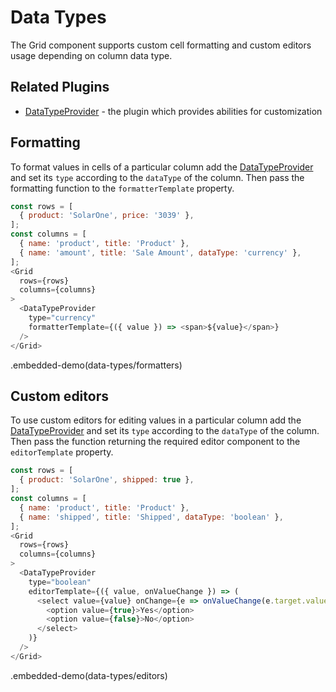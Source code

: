 # Data Types

The Grid component supports custom cell formatting and custom editors usage depending on column data type.

## Related Plugins

- [DataTypeProvider](../reference/data-type-provider.md) - the plugin which provides abilities for customization

## Formatting

To format values in cells of a particular column add the [DataTypeProvider](../reference/data-type-provider.md) and set its `type` according to the `dataType` of the column. Then pass the formatting function to the `formatterTemplate` property.

```js
const rows = [
  { product: 'SolarOne', price: '3039' },
];
const columns = [
  { name: 'product', title: 'Product' },
  { name: 'amount', title: 'Sale Amount', dataType: 'currency' },
];
<Grid
  rows={rows}
  columns={columns}
>
  <DataTypeProvider
    type="currency"
    formatterTemplate={({ value }) => <span>${value}</span>}
  />
</Grid>
```

.embedded-demo(data-types/formatters)

## Custom editors

To use custom editors for editing values in a particular column add the [DataTypeProvider](../reference/data-type-provider.md) and set its `type` according to the `dataType` of the column. Then pass the function returning the required editor component to the `editorTemplate` property.

```js
const rows = [
  { product: 'SolarOne', shipped: true },
];
const columns = [
  { name: 'product', title: 'Product' },
  { name: 'shipped', title: 'Shipped', dataType: 'boolean' },
];
<Grid
  rows={rows}
  columns={columns}
>
  <DataTypeProvider
    type="boolean"
    editorTemplate={({ value, onValueChange }) => (
      <select value={value} onChange={e => onValueChange(e.target.value)}>
        <option value={true}>Yes</option>
        <option value={false}>No</option>
      </select>
    )}
  />
</Grid>
```

.embedded-demo(data-types/editors)
